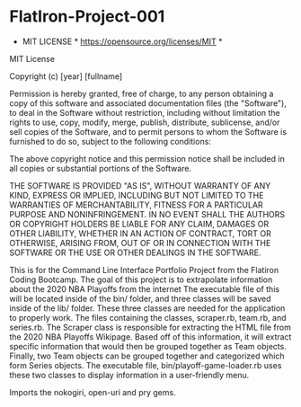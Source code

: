 # FlatIron-Project-001

* MIT LICENSE * https://opensource.org/licenses/MIT *

MIT License

Copyright (c) [year] [fullname]

Permission is hereby granted, free of charge, to any person obtaining a copy
of this software and associated documentation files (the "Software"), to deal
in the Software without restriction, including without limitation the rights
to use, copy, modify, merge, publish, distribute, sublicense, and/or sell
copies of the Software, and to permit persons to whom the Software is
furnished to do so, subject to the following conditions:

The above copyright notice and this permission notice shall be included in all
copies or substantial portions of the Software.

THE SOFTWARE IS PROVIDED "AS IS", WITHOUT WARRANTY OF ANY KIND, EXPRESS OR
IMPLIED, INCLUDING BUT NOT LIMITED TO THE WARRANTIES OF MERCHANTABILITY,
FITNESS FOR A PARTICULAR PURPOSE AND NONINFRINGEMENT. IN NO EVENT SHALL THE
AUTHORS OR COPYRIGHT HOLDERS BE LIABLE FOR ANY CLAIM, DAMAGES OR OTHER
LIABILITY, WHETHER IN AN ACTION OF CONTRACT, TORT OR OTHERWISE, ARISING FROM,
OUT OF OR IN CONNECTION WITH THE SOFTWARE OR THE USE OR OTHER DEALINGS IN THE
SOFTWARE.

This is for the Command Line Interface Portfolio Project from the Flatiron Coding Bootcamp. The goal of this project is to extrapolate information about the 2020 NBA Playoffs from the internet
The executable file of this will be located inside of the bin/ folder, and three classes will be saved inside of the lib/ folder. These three classes are needed for the application to properly work. The files containing the classes, scraper.rb, team.rb, and series.rb. The Scraper class is responsible for extracting the HTML file from the 2020 NBA Playoffs Wikipage. Based off of this information, it will extract specific information that would then be grouped together as Team objects. Finally, two Team objects can be grouped together and categorized which form Series objects. The executable file, bin/playoff-game-loader.rb uses these two classes to display information in a user-friendly menu. 

Imports the nokogiri, open-uri and pry gems. 
